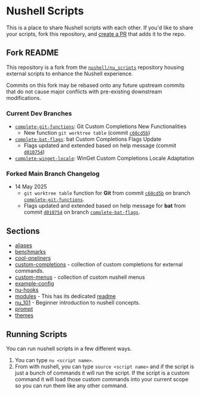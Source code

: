 # Nushell Scripts

This is a place to share Nushell scripts with each other. If you'd like to share your scripts, fork this repository, and [create a PR](https://github.com/nushell/nu_scripts/compare) that adds it to the repo.

## Fork README

This repository is a fork from the [`nushell/nu_scripts`][upstream] repository
housing external scripts to enhance the Nushell experience.

Commits on this fork may be rebased onto any future upstream commits that
do not cause major conflicts with pre-existing downstream modifications.

### Current Dev Branches

- [`complete-git-functions`][complete-git-functions]:
  Git Custom Completions New Functionalities
  - New function `git worktree table` (commit [`c60cd5b`][c60cd5b])
- [`complete-bat-flags`][complete-bat-flags]:
  bat Custom Completions Flags Update
  - Flags updated and extended based on help message
    (commit [`d010754`][d010754])
- [`complete-winget-locale`][complete-winget-locale]:
  WinGet Custom Completions Locale Adaptation

### Forked Main Branch Changelog

- 14 May 2025
  - `git worktree table` function for **Git** from commit [`c60cd5b`][c60cd5b]
    on branch [`complete-git-functions`][complete-git-functions].
  - Flags updated and extended based on help message for **bat** from commit
    [`d010754`][d010754] on branch [`complete-bat-flags`][complete-bat-flags].

## Sections

- [aliases](./aliases/)
- [benchmarks](./benchmarks/)
- [cool-oneliners](./sourced/cool-oneliners/)
- [custom-completions](./custom-completions/) - collection of custom completions for external commands.
- [custom-menus](./custom-menus/) - collection of custom nushell menus
- [example-config](./example-config/)
- [nu-hooks](./nu-hooks/)
- [modules](./modules/) - This has its dedicated [readme](./modules/README.md)
- [nu_101](./sourced/nu_101/) - Beginner introduction to nushell concepts.
- [prompt](./modules/prompt/)
- [themes](./themes/)

## Running Scripts

You can run nushell scripts in a few different ways.

1. You can type `nu <script name>`.
2. From with nushell, you can type `source <script name>` and if the script is just a bunch of commands it will run the script. If the script is a custom command it will load those custom commands into your current scope so you can run them like any other command.

[upstream]: https://github.com/nushell/nu_scripts
[complete-git-functions]: https://github.com/thekpaul/nu_scripts/tree/complete-git-functions
[complete-bat-flags]: https://github.com/thekpaul/nu_scripts/tree/complete-bat-flags
[complete-winget-locale]: https://github.com/thekpaul/nu_scripts/tree/complete-winget-locale

[c60cd5b]: https://github.com/thekpaul/nu_scripts/commit/c60cd5bea765a52fd36cd46598bb2b02109e8b63
[d010754]: https://github.com/thekpaul/nu_scripts/commit/d01075458d7286efa1e196131e597cdc7a664224
